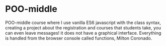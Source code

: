 # POO-middle
 POO-middle course where I use vanilla ES6 javascript with the class syntax, creating a project about the registration and courses that students take, you can even leave messages! it does not have a graphical interface. Everything is handled from the browser console called functions, Milton Coronado.
